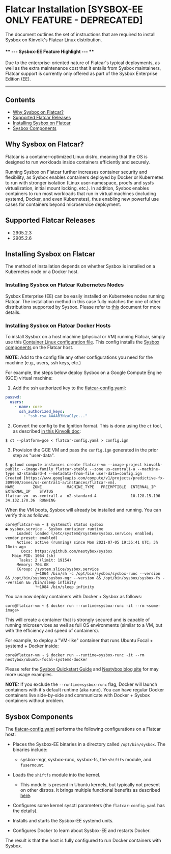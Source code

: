 # Flatcar Installation [SYSBOX-EE ONLY FEATURE - DEPRECATED]

The document outlines the set of instructions that are required to install Sysbox
on Kinvolk's Flatcar Linux distribution.

#### \*\* --- Sysbox-EE Feature Highlight --- \*\*

Due to the enterprise-oriented nature of Flatcar's typical deployments, as well
as the extra maintenance cost that it entails from Sysbox maintainers, Flatcar
support is currently only offered as part of the Sysbox Enterprise Edition (EE).

***

## Contents

-   [Why Sysbox on Flatcar?](#why-sysbox-on-flatcar)
-   [Supported Flatcar Releases](#supported-flatcar-releases)
-   [Installing Sysbox on Flatcar](#installing-sysbox-on-flatcar)
-   [Sysbox Components](#sysbox-components)

## Why Sysbox on Flatcar?

Flatcar is a container-optimized Linux distro, meaning that the OS is designed
to run workloads inside containers efficiently and securely.

Running Sysbox on Flatcar further increases container security and flexibility,
as Sysbox enables containers deployed by Docker or Kubernetes to run with
stronger isolation (Linux user-namespace, procfs and sysfs virtualization,
initial mount locking, etc.). In addition, Sysbox enables containers to run most
workloads that run in virtual machines (including systemd, Docker, and even
Kubernetes), thus enabling new powerful use cases for containers beyond
microservice deployment.

## Supported Flatcar Releases

-   2905.2.3
-   2905.2.6

## Installing Sysbox on Flatcar

The method of installation depends on whether Sysbox is installed on
a Kubernetes node or a Docker host.

### Installing Sysbox on Flatcar Kubernetes Nodes

Sysbox Enterprise (EE) can be easily installed on Kubernetes nodes running Flatcar.
The installation method in this case fully matches the one of other distributions
supported by Sysbox. Please refer to [this](install-k8s.md) document for more
details.

### Installing Sysbox on Flatcar Docker Hosts

To install Sysbox on a host machine (physical or VM) running Flatcar, simply
use this [Container Linux configuration file](flatcar-config.yaml). This config
installs the [Sysbox components](#sysbox-components) on the Flatcar host.

**NOTE**: Add to the config file any other configurations you need for the machine
(e.g., users, ssh keys, etc.)

For example, the steps below deploy Sysbox on a Google Compute Engine (GCE)
virtual machine:

1. Add the ssh authorized key to the [flatcar-config.yaml](flatcar-config.yaml):

```yaml
passwd:
  users:
    - name: core
      ssh_authorized_keys:
        - "ssh-rsa AAAAB3NzaC1yc..."
```

2.  Convert the config to the Ignition format. This is done using the `ct` tool,
    as described [in this Kinvolk doc](https://kinvolk.io/docs/flatcar-container-linux/latest/provisioning/config-transpiler/):

```console
$ ct --platform=gce < flatcar-config.yaml > config.ign
```

3.  Provision the GCE VM and pass the `config.ign` generated in the prior step as "user-data".

```console
$ gcloud compute instances create flatcar-vm --image-project kinvolk-public --image-family flatcar-stable --zone us-central1-a --machine-type n2-standard-4 --metadata-from-file user-data=config.ign
Created [https://www.googleapis.com/compute/v1/projects/predictive-fx-309900/zones/us-central1-a/instances/flatcar-vm].
NAME        ZONE           MACHINE_TYPE   PREEMPTIBLE  INTERNAL_IP    EXTERNAL_IP    STATUS
flatcar-vm  us-central1-a  n2-standard-4               10.128.15.196  34.132.170.36  RUNNING
```

When the VM boots, Sysbox will already be installed and running. You can verify
this as follows:

```console
core@flatcar-vm ~ $ systemctl status sysbox
● sysbox.service - Sysbox container runtime
     Loaded: loaded (/etc/systemd/system/sysbox.service; enabled; vendor preset: enabled)
     Active: active (running) since Mon 2021-07-05 19:35:41 UTC; 3h 10min ago
       Docs: https://github.com/nestybox/sysbox
   Main PID: 1064 (sh)
      Tasks: 2 (limit: 19154)
     Memory: 704.0K
     CGroup: /system.slice/sysbox.service
             ├─1064 /bin/sh -c /opt/bin/sysbox/sysbox-runc --version && /opt/bin/sysbox/sysbox-mgr --version && /opt/bin/sysbox/sysbox-fs --version && /bin/sleep infinity
             └─1084 /bin/sleep infinity
```

You can now deploy containers with Docker + Sysbox as follows:

```console
core@flatcar-vm ~ $ docker run --runtime=sysbox-runc -it --rm <some-image>
```

This will create a container that is strongly secured and is capable of running
microservices as well as full OS environments (similar to a VM, but with the
efficiency and speed of containers).

For example, to deploy a "VM-like" container that runs Ubuntu Focal + systemd +
Docker inside:

```console
core@flatcar-vm ~ $ docker run --runtime=sysbox-runc -it --rm nestybox/ubuntu-focal-systemd-docker
```

Please refer the [Sysbox Quickstart Guide](https://github.com/nestybox/sysbox/tree/master/docs/quickstart)
and [Nestybox blog site](https://blog.nestybox.com/) for may more usage examples.

**NOTE:** If you exclude the `--runtime=sysbox-runc` flag, Docker will launch
containers with it's default runtime (aka runc). You can have regular Docker
containers live side-by-side and communicate with Docker + Sysbox containers
without problem.

## Sysbox Components

The [flatcar-config.yaml](flatcar-config.yaml) performs the following configurations on a Flatcar host:

-   Places the Sysbox-EE binaries in a directory called `/opt/bin/sysbox`. The
    binaries include:

    -   sysbox-mgr, sysbox-runc, sysbox-fs, the `shiftfs` module, and `fusermount`.

-   Loads the `shiftfs` module into the kernel.

    -   This module is present in Ubuntu kernels, but typically not present on other
        distros. It brings multiple functional benefits as described
        [here](https://github.com/nestybox/sysbox/blob/master/docs/user-guide/design.md#shiftfs-module).

-   Configures some kernel sysctl parameters (the `flatcar-config.yaml` has the details).

-   Installs and starts the Sysbox-EE systemd units.

-   Configures Docker to learn about Sysbox-EE and restarts Docker.

The result is that the host is fully configured to run Docker containers
with Sysbox.
